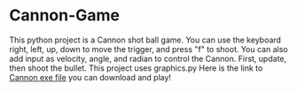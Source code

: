 # Cannon-Game
This python project is a Cannon shot ball game. You can use the keyboard right, left, up, down to move the trigger, and press "f" to shoot. You can also add input as velocity, angle, and radian to control the Cannon. First, update, then shoot the bullet. This project uses graphics.py
Here is the link to [Cannon exe file](https://drive.google.com/file/d/1UsIaCkQ8rarp1Lj-LzuLJuezeeSelhyj/view?usp=sharing) you can download and play!
